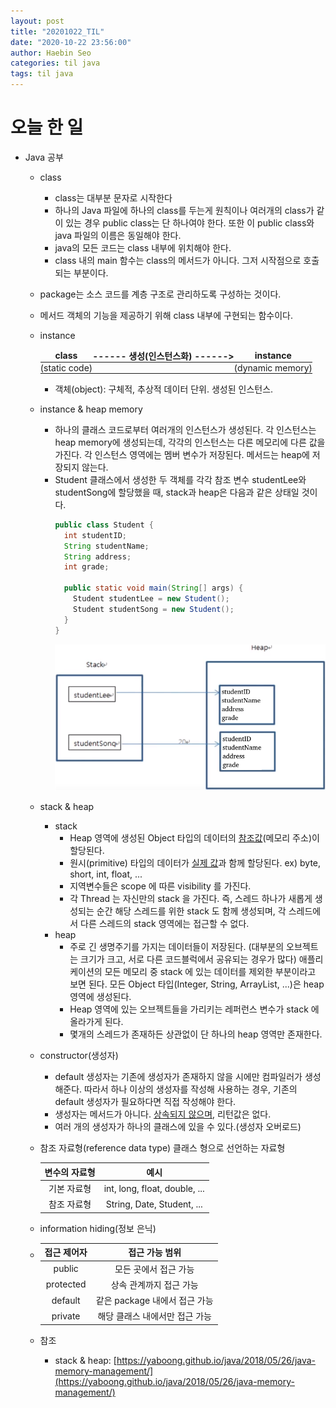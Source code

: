 ```yaml
---
layout: post
title: "20201022_TIL"
date: "2020-10-22 23:56:00"
author: Haebin Seo
categories: til java
tags: til java
---
```

# 오늘 한 일
- Java 공부
  - class
    - class는 대부분 문자로 시작한다
    - 하나의 Java 파일에 하나의 class를 두는게 원칙이나 여러개의 class가 같이 있는 경우 public class는 단 하나여야 한다. 또한 이 public class와 java 파일의 이름은 동일해야 한다.
    - java의 모든 코드는 class 내부에 위치해야 한다.
    - class 내의 main 함수는 class의 메서드가 아니다. 그저 시작점으로 호출되는 부분이다.
  - package는 소스 코드를 계층 구조로 관리하도록 구성하는 것이다.
  - 메서드
    객체의 기능을 제공하기 위해 class 내부에 구현되는 함수이다.
  - instance
    <div id="noBorder"></div>
  
    |     class     | ------ 생성(인스턴스화) ------> |     instance     |
    | :-----------: | :-----------------------------: | :--------------: |
    | (static code) |                                 | (dynamic memory) |

    <style>
      #noBorder+table th, #noBorder+table td {
        border: none;
        padding: 0;
      }
    </style>
    - 객체(object): 구체적, 추상적 데이터 단위. 생성된 인스턴스.
  - instance & heap memory
    - 하나의 클래스 코드로부터 여러개의 인스턴스가 생성된다. 각 인스턴스는 heap memory에 생성되는데, 각각의 인스턴스는 다른 메모리에 다른 값을 가진다. 각 인스턴스 영역에는 멤버 변수가 저장된다. 메서드는 heap에 저장되지 않는다.
    - Student 클래스에서 생성한 두 객체를 각각 참조 변수 studentLee와 studentSong에 할당했을 때, stack과 heap은 다음과 같은 상태일 것이다.
      ```java
      public class Student {
        int studentID;
        String studentName;
        String address;
        int grade;

        public static void main(String[] args) {
          Student studentLee = new Student();
          Student studentSong = new Student();
        }
      }
      ```
      ![instanceAndHeap](/assets/java/instanceAndHeap.png)
  - stack & heap
    - stack
      - Heap 영역에 생성된 Object 타입의 데이터의 <u>참조값</u>(메모리 주소)이 할당된다.
      - 원시(primitive) 타입의 데이터가 <u>실제 값</u>과 함께 할당된다. ex) byte, short, int, float, ...
      - 지역변수들은 scope 에 따른 visibility 를 가진다.
      - 각 Thread 는 자신만의 stack 을 가진다. 즉, 스레드 하나가 새롭게 생성되는 순간 해당 스레드를 위한 stack 도 함께 생성되며, 각 스레드에서 다른 스레드의 stack 영역에는 접근할 수 없다.
    - heap
      - 주로 긴 생명주기를 가지는 데이터들이 저장된다. (대부분의 오브젝트는 크기가 크고, 서로 다른 코드블럭에서 공유되는 경우가 많다) 
        애플리케이션의 모든 메모리 중 stack 에 있는 데이터를 제외한 부분이라고 보면 된다.
        모든 Object 타입(Integer, String, ArrayList, ...)은 heap 영역에 생성된다.
      - Heap 영역에 있는 오브젝트들을 가리키는 레퍼런스 변수가 stack 에 올라가게 된다.
      - 몇개의 스레드가 존재하든 상관없이 단 하나의 heap 영역만 존재한다.

  - constructor(생성자)
    - default 생성자는 기존에 생성자가 존재하지 않을 시에만 컴파일러가 생성해준다. 따라서 하나 이상의 생성자를 작성해 사용하는 경우, 기존의 default 생성자가 필요하다면 직접 작성해야 한다.
    - 생성자는 메서드가 아니다. <u>상속되지 않으며</u>, 리턴값은 없다.
    - 여러 개의 생성자가 하나의 클래스에 있을 수 있다.(생성자 오버로드)
  - 참조 자료형(reference data type)
    클래스 형으로 선언하는 자료형

    | 변수의 자료형 |             예시              |
    | :-----------: | :---------------------------: |
    |  기본 자료형  | int, long, float, double, ... |
    |  참조 자료형  |  String, Date, Student, ...   |
  - information hiding(정보 은닉)
  - 
    | 접근 제어자 |         접근 가능 범위         |
    | :---------: | :----------------------------: |
    |   public    |     모든 곳에서 접근 가능      |
    |  protected  |    상속 관계까지 접근 가능     |
    |   default   | 같은 package 내에서 접근 가능  |
    |   private   | 해당 클래스 내에서만 접근 가능 |

  - 참조
    - stack & heap: [https://yaboong.github.io/java/2018/05/26/java-memory-management/](https://yaboong.github.io/java/2018/05/26/java-memory-management/)